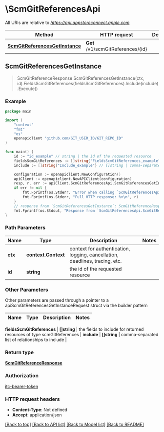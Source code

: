 # \ScmGitReferencesApi

All URIs are relative to *https://api.appstoreconnect.apple.com*

Method | HTTP request | Description
------------- | ------------- | -------------
[**ScmGitReferencesGetInstance**](ScmGitReferencesApi.md#ScmGitReferencesGetInstance) | **Get** /v1/scmGitReferences/{id} | 



## ScmGitReferencesGetInstance

> ScmGitReferenceResponse ScmGitReferencesGetInstance(ctx, id).FieldsScmGitReferences(fieldsScmGitReferences).Include(include).Execute()



### Example

```go
package main

import (
    "context"
    "fmt"
    "os"
    openapiclient "github.com/GIT_USER_ID/GIT_REPO_ID"
)

func main() {
    id := "id_example" // string | the id of the requested resource
    fieldsScmGitReferences := []string{"FieldsScmGitReferences_example"} // []string | the fields to include for returned resources of type scmGitReferences (optional)
    include := []string{"Include_example"} // []string | comma-separated list of relationships to include (optional)

    configuration := openapiclient.NewConfiguration()
    apiClient := openapiclient.NewAPIClient(configuration)
    resp, r, err := apiClient.ScmGitReferencesApi.ScmGitReferencesGetInstance(context.Background(), id).FieldsScmGitReferences(fieldsScmGitReferences).Include(include).Execute()
    if err != nil {
        fmt.Fprintf(os.Stderr, "Error when calling `ScmGitReferencesApi.ScmGitReferencesGetInstance``: %v\n", err)
        fmt.Fprintf(os.Stderr, "Full HTTP response: %v\n", r)
    }
    // response from `ScmGitReferencesGetInstance`: ScmGitReferenceResponse
    fmt.Fprintf(os.Stdout, "Response from `ScmGitReferencesApi.ScmGitReferencesGetInstance`: %v\n", resp)
}
```

### Path Parameters


Name | Type | Description  | Notes
------------- | ------------- | ------------- | -------------
**ctx** | **context.Context** | context for authentication, logging, cancellation, deadlines, tracing, etc.
**id** | **string** | the id of the requested resource | 

### Other Parameters

Other parameters are passed through a pointer to a apiScmGitReferencesGetInstanceRequest struct via the builder pattern


Name | Type | Description  | Notes
------------- | ------------- | ------------- | -------------

 **fieldsScmGitReferences** | **[]string** | the fields to include for returned resources of type scmGitReferences | 
 **include** | **[]string** | comma-separated list of relationships to include | 

### Return type

[**ScmGitReferenceResponse**](ScmGitReferenceResponse.md)

### Authorization

[itc-bearer-token](../README.md#itc-bearer-token)

### HTTP request headers

- **Content-Type**: Not defined
- **Accept**: application/json

[[Back to top]](#) [[Back to API list]](../README.md#documentation-for-api-endpoints)
[[Back to Model list]](../README.md#documentation-for-models)
[[Back to README]](../README.md)

